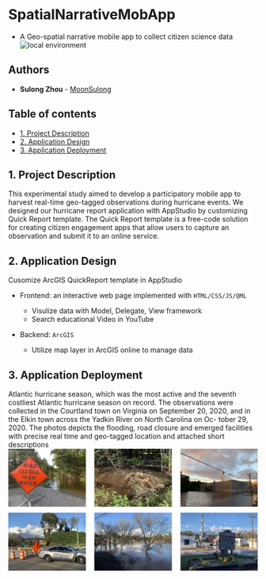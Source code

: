 # SpatialNarrativeMobApp
- A Geo-spatial narrative mobile app to collect citizen science data
![local environment](https://raw.githubusercontent.com/MoonSulong/SpatialNarrativeMobApp/master/flow.png)


## Authors

* **Sulong Zhou** - [MoonSulong](https://github.com/MoonSulong)
 
## Table of contents
* [1. Project Description](#1-project-description)
* [2. Application Design](#2-application-design)
* [3. Application Deployment](#3-application-deployment)

## 1. Project Description 
This experimental study aimed to develop a participatory mobile app to harvest real-time geo-tagged
observations during hurricane events. We designed our hurricane report application with AppStudio by 
customizing Quick Report template. The Quick Report template is a free-code solution for
creating citizen engagement apps that allow users to capture an observation and submit it to an online service.

## 2. Application Design
Cusomize ArcGIS QuickReport template in AppStudio
 
- Frontend: an interactive web page implemented with `HTML/CSS/JS/QML`
	* Visulize data with Model, Delegate, View framework 
	* Search educational Video in YouTube

- Backend: `ArcGIS`
	* Utilize map layer in ArcGIS online to manage data 


## 3. Application Deployment
Atlantic hurricane season, which was the most active and the seventh costliest Atlantic hurricane
season on record. The observations were collected in the Courtland town on Virginia
on September 20, 2020, and in the Elkin town across the Yadkin River on North Carolina on Oc-
tober 29, 2020. The photos depicts the flooding, road closure and emerged facilities with precise
real time and geo-tagged location and attached short descriptions
![local environment](https://raw.githubusercontent.com/MoonSulong/SpatialNarrativeMobApp/master/observations.png)

